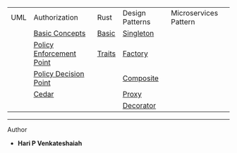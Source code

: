 
|   |   |   |   |   |
|---|---|---|---|---|
| UML  | Authorization | Rust | Design Patterns |Microservices Pattern |
|   | [Basic Concepts](./books/authz.md) | [Basic](./books/rust/basic.md) | [Singleton](./books/design/singleton.md)  | |
|   | [Policy Enforcement Point]()       | [Traits](./books/rust/trait.md)   |[Factory](./books/design/factory.md) | |
|   | [Policy Decision Point]()          |   | [Composite](./books/design/composite.md)| |
|   | [Cedar](./books/cedar.md)          |   | [Proxy](./books/design/proxy.md)        | |
|   |   |   |  [Decorator](./books/design/decorator.md)         |   |
  
  
 
  
----
Author
* **Hari P Venkateshaiah** 
